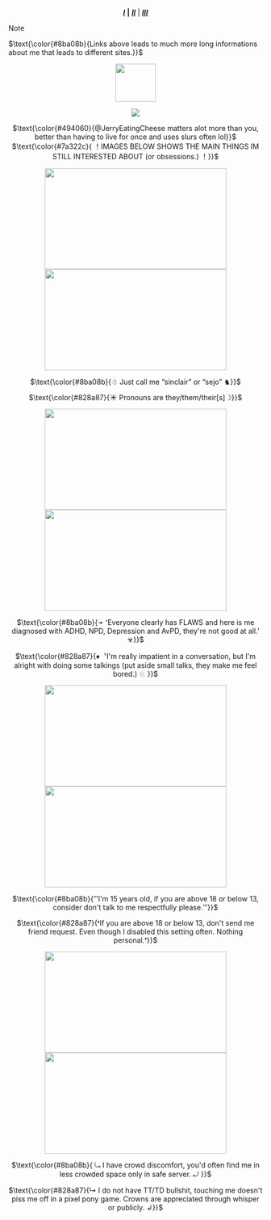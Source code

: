 <div align="center">

 ***[I](https://rentry.co/sejopi)*** **|** ***[II](https://www.patreon.com/sejopi)*** | ***[III](https://arab.org/click-to-help/palestine/)***
  
</div>

> [!NOTE]
> $\text{\color{#8ba08b}{Links above leads to much more long informations about me that leads to different sites.}}$

<div align="center">

<p align="center">
  <img width="80" height="75" src="https://64.media.tumblr.com/555bdc8bed4f8f9d939078c56e7c53ed/tumblr_inline_moysj5F2az1qz4rgp.png">
  
</p>

![](https://komarev.com/ghpvc/?username=sejopi&color=lightgrey&style=for-the-badge&label=profile+views&abbreviated=true)
</div>

<p align="center">
$\text{\color{#494060}{@JerryEatingCheese matters alot more than you, better than having to live for once and uses slurs often lol}}$
$\text{\color{#7a322c}{ ！IMAGES BELOW SHOWS THE MAIN THINGS IM STILL INTERESTED ABOUT (or obsessions.) ！}}$

</p>

<p align="center">
  <img width="360" height="200" src="https://file.garden/ZroW4OcqSGtS0a5j/VID_20240817162543.gif">
  <img width="360" height="200" src="https://file.garden/ZroW4OcqSGtS0a5j/icegif-20.gif">
  
</p>

<p align="center">
$\text{\color{#8ba08b}{☃ Just call me “sinclair” or “sejo” ♞}}$

</p>

<p align="center">
$\text{\color{#828a87}{☀ Pronouns are they/them/their[s]☽}}$
  
</p>

<p align="center">
  <img width="360" height="200" src="https://file.garden/ZroW4OcqSGtS0a5j/VID_20240817163317.gif">
  <img width="360" height="200" src="https://file.garden/ZroW4OcqSGtS0a5j/1c6973c48b002139307ec70c66ee3bf9cce5a572.gifv.gif">
</p>

<p align="center">
$\text{\color{#8ba08b}{➛ ʻEveryone clearly has FLAWS and here is me diagnosed with ADHD, NPD, Depression and AvPD, they're not good at all.ʼ ☣}}$

</p> 

<p align="center">
$\text{\color{#828a87}{♦〝I'm really impatient in a conversation, but I'm alright with doing some talkings (put aside small talks, they make me feel bored.) ♘ }}$

</p>

<p align="center">
  <img width="360" height="200" src="https://file.garden/ZroW4OcqSGtS0a5j/download.gif">
  <img width="360" height="200" src="https://file.garden/ZroW4OcqSGtS0a5j/images.gif">
  
</p>

<p align="center">
$\text{\color{#8ba08b}{‴I'm 15 years old, if you are above 18 or below 13, consider don't talk to me respectfully please.‷}}$

</p> 

<p align="center">
$\text{\color{#828a87}{❛If you are above 18 or below 13, don't send me friend request. Even though I disabled this setting often. Nothing personal.❜}}$

</p>

<p align="center">
  <img width="360" height="200" src="https://file.garden/ZroW4OcqSGtS0a5j/Nepeta-Leijon-Homestuck-MS-Paint-Adventures-Meulin-Leijon-4504498.gif">
  <img width="360" height="200" src="https://media.tenor.com/7SRunAUYYmIAAAAM/mephiles-ironic.gif">
  
</p>

<p align="center">
$\text{\color{#8ba08b}{ ⤿ I have crowd discomfort, you'd often find me in less crowded space only in safe server. ⤾ }}$

</p>

<p align="center">
$\text{\color{#828a87}{↳ I do not have TT/TD bullshit, touching me doesn't piss me off in a pixel pony game. Crowns are appreciated through whisper or publicly. ↲}}$

</p>
